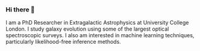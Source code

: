 ### Hi there 👋

<!--
**dirkscholte/dirkscholte** is a ✨ _special_ ✨ repository because its `README.md` (this file) appears on your GitHub profile.
-->
I am a PhD Researcher in Extragalactic Astrophysics at University College London. I study galaxy evolution using some of the largest optical spectroscopic surveys. I also am interested in machine learning techniques, particularly likelihood-free inference methods.
